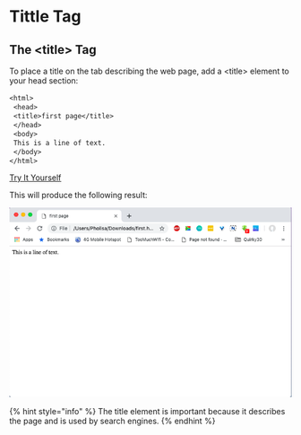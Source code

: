 # Tittle Tag

## The &lt;title&gt; Tag

To place a title on the tab describing the web page, add a &lt;title&gt; element to your head section:

```markup
<html>
 <head>
 <title>first page</title>
 </head>
 <body>
 This is a line of text.
 </body>
</html>
```

[Try It Yourself](https://code.sololearn.com/6/#html)

This will produce the following result:

![](../../.gitbook/assets/screenshot-2019-02-17-at-12.32.49.png)

{% hint style="info" %}
The title element is important because it describes the page and is used by search engines.
{% endhint %}

